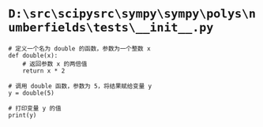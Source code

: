 # `D:\src\scipysrc\sympy\sympy\polys\numberfields\tests\__init__.py`

```
# 定义一个名为 double 的函数，参数为一个整数 x
def double(x):
    # 返回参数 x 的两倍值
    return x * 2

# 调用 double 函数，参数为 5，将结果赋给变量 y
y = double(5)

# 打印变量 y 的值
print(y)
```